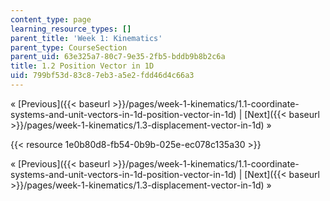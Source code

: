 ```yaml
---
content_type: page
learning_resource_types: []
parent_title: 'Week 1: Kinematics'
parent_type: CourseSection
parent_uid: 63e325a7-80c7-9e35-2fb5-bddb9b8b2c6a
title: 1.2 Position Vector in 1D
uid: 799bf53d-83c8-7eb3-a5e2-fdd46d4c66a3
---
```


« [Previous]({{< baseurl >}}/pages/week-1-kinematics/1.1-coordinate-systems-and-unit-vectors-in-1d-position-vector-in-1d) | [Next]({{< baseurl >}}/pages/week-1-kinematics/1.3-displacement-vector-in-1d) »

{{< resource 1e0b80d8-fb54-0b9b-025e-ec078c135a30 >}}

« [Previous]({{< baseurl >}}/pages/week-1-kinematics/1.1-coordinate-systems-and-unit-vectors-in-1d-position-vector-in-1d) | [Next]({{< baseurl >}}/pages/week-1-kinematics/1.3-displacement-vector-in-1d) »